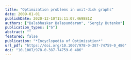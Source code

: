 ```yaml
---
title: "Optimization problems in unit-disk graphs"
date: 2009-01-01
publishDate: 2020-12-10T15:11:07.469881Z
authors: ["Balabhaskar Balasundaram", "Sergiy Butenko"]
publication_types: ["6"]
abstract: ""
featured: false
publication: "*Encyclopedia of Optimization*"
url_pdf: "https://doi.org/10.1007/978-0-387-74759-0_486"
doi: "10.1007/978-0-387-74759-0_486"
---
```



